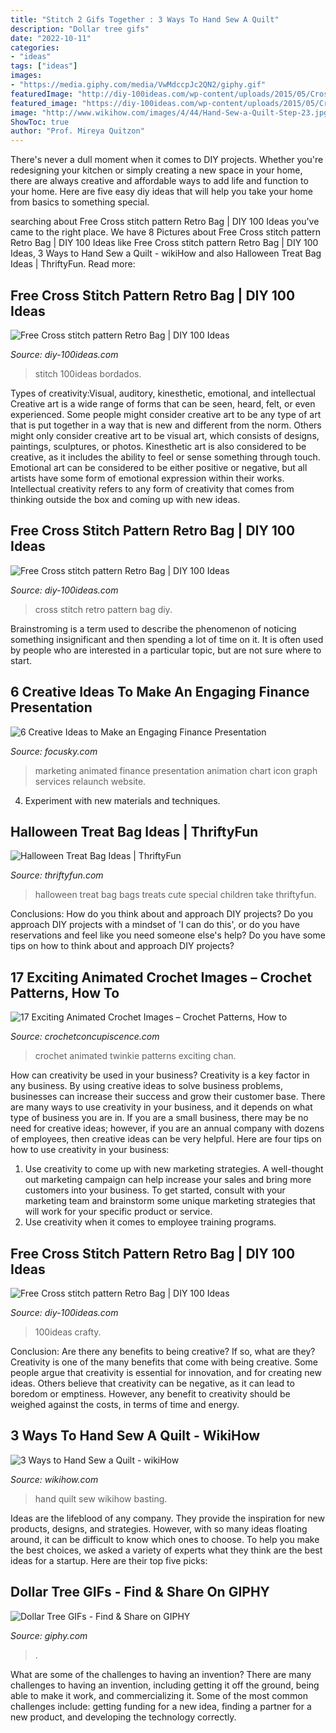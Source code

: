 ```yaml
---
title: "Stitch 2 Gifs Together : 3 Ways To Hand Sew A Quilt"
description: "Dollar tree gifs"
date: "2022-10-11"
categories:
- "ideas"
tags: ["ideas"]
images:
- "https://media.giphy.com/media/VwMdccpJc2QN2/giphy.gif"
featuredImage: "http://diy-100ideas.com/wp-content/uploads/2015/05/Cross-stitch-pattern-Retro-Bag-3.jpg"
featured_image: "https://diy-100ideas.com/wp-content/uploads/2015/05/Cross-stitch-pattern-Retro-Bag-12.jpg"
image: "http://www.wikihow.com/images/4/44/Hand-Sew-a-Quilt-Step-23.jpg"
ShowToc: true
author: "Prof. Mireya Quitzon"
---
```



There's never a dull moment when it comes to DIY projects. Whether you're redesigning your kitchen or simply creating a new space in your home, there are always creative and affordable ways to add life and function to your home. Here are five easy diy ideas that will help you take your home from basics to something special.

	

		
searching about Free Cross stitch pattern Retro Bag | DIY 100 Ideas you've came to the right place. We have 8 Pictures about Free Cross stitch pattern Retro Bag | DIY 100 Ideas like Free Cross stitch pattern Retro Bag | DIY 100 Ideas, 3 Ways to Hand Sew a Quilt - wikiHow and also Halloween Treat Bag Ideas | ThriftyFun. Read more:
		
    
## Free Cross Stitch Pattern Retro Bag | DIY 100 Ideas

<img loading=lazy src="https://diy-100ideas.com/wp-content/uploads/2015/05/Cross-stitch-pattern-Retro-Bag-7.jpg" onerror="this.onerror=null;this.src='https://tse4.mm.bing.net/th?id=OIP.TLN47R6En0NnHJWBPpMfzgHaKe&amp;pid=15.1';" alt="Free Cross stitch pattern Retro Bag | DIY 100 Ideas">

_Source: diy-100ideas.com_

>stitch 100ideas bordados. 

	

Types of creativity:Visual, auditory, kinesthetic, emotional, and intellectual
Creative art is a wide range of forms that can be seen, heard, felt, or even experienced. Some people might consider creative art to be any type of art that is put together in a way that is new and different from the norm. Others might only consider creative art to be visual art, which consists of designs, paintings, sculptures, or photos. Kinesthetic art is also considered to be creative, as it includes the ability to feel or sense something through touch. Emotional art can be considered to be either positive or negative, but all artists have some form of emotional expression within their works. Intellectual creativity refers to any form of creativity that comes from thinking outside the box and coming up with new ideas.

    
## Free Cross Stitch Pattern Retro Bag | DIY 100 Ideas

<img loading=lazy src="http://diy-100ideas.com/wp-content/uploads/2015/05/Cross-stitch-pattern-Retro-Bag-3.jpg" onerror="this.onerror=null;this.src='https://tse1.mm.bing.net/th?id=OIP.oxmwqeQjSGNjaHS0hoSdpAHaKe&amp;pid=15.1';" alt="Free Cross stitch pattern Retro Bag | DIY 100 Ideas">

_Source: diy-100ideas.com_

>cross stitch retro pattern bag diy. 

	

Brainstroming is a term used to describe the phenomenon of noticing something insignificant and then spending a lot of time on it. It is often used by people who are interested in a particular topic, but are not sure where to start.

    
## 6 Creative Ideas To Make An Engaging Finance Presentation

<img loading=lazy src="http://focusky.com/learning-center/wp-content/uploads/2017/05/chart.gif" onerror="this.onerror=null;this.src='https://tse1.mm.bing.net/th?id=OIP.26AT_BWogTdCdL9lhWNaUgHaFj&amp;pid=15.1';" alt="6 Creative Ideas to Make an Engaging Finance Presentation">

_Source: focusky.com_

>marketing animated finance presentation animation chart icon graph services relaunch website. 

	

4. Experiment with new materials and techniques.

    
## Halloween Treat Bag Ideas | ThriftyFun

<img loading=lazy src="https://img.thrfun.com/img/021/534/halloween_treat_bag_ideas_x3.jpg" onerror="this.onerror=null;this.src='https://tse2.mm.bing.net/th?id=OIP.F-_OLZbSgOgMMKu-b2Ba1wHaJ4&amp;pid=15.1';" alt="Halloween Treat Bag Ideas | ThriftyFun">

_Source: thriftyfun.com_

>halloween treat bag bags treats cute special children take thriftyfun. 

	

Conclusions: How do you think about and approach DIY projects?
Do you approach DIY projects with a mindset of 'I can do this', or do you have reservations and feel like you need someone else's help? Do you have some tips on how to think about and approach DIY projects?

    
## 17 Exciting Animated Crochet Images – Crochet Patterns, How To

<img loading=lazy src="https://www.crochetconcupiscence.com/wp-content/uploads/2014/09/BPuppyCatShooting.gif" onerror="this.onerror=null;this.src='https://tse2.mm.bing.net/th?id=OIP.Xw7zx9qnBqAgExPYBTrslwHaFS&amp;pid=15.1';" alt="17 Exciting Animated Crochet Images – Crochet Patterns, How to">

_Source: crochetconcupiscence.com_

>crochet animated twinkie patterns exciting chan. 

	

How can creativity be used in your business?
Creativity is a key factor in any business. By using creative ideas to solve business problems, businesses can increase their success and grow their customer base. There are many ways to use creativity in your business, and it depends on what type of business you are in. If you are a small business, there may be no need for creative ideas; however, if you are an annual company with dozens of employees, then creative ideas can be very helpful. Here are four tips on how to use creativity in your business: 
1) Use creativity to come up with new marketing strategies. A well-thought out marketing campaign can help increase your sales and bring more customers into your business. To get started, consult with your marketing team and brainstorm some unique marketing strategies that will work for your specific product or service. 
2) Use creativity when it comes to employee training programs.

    
## Free Cross Stitch Pattern Retro Bag | DIY 100 Ideas

<img loading=lazy src="https://diy-100ideas.com/wp-content/uploads/2015/05/Cross-stitch-pattern-Retro-Bag-12.jpg" onerror="this.onerror=null;this.src='https://tse4.mm.bing.net/th?id=OIP.3O8VC6pPw-RC4IE9GWQB6wDSEp&amp;pid=15.1';" alt="Free Cross stitch pattern Retro Bag | DIY 100 Ideas">

_Source: diy-100ideas.com_

>100ideas crafty. 

	

Conclusion: Are there any benefits to being creative? If so, what are they?
Creativity is one of the many benefits that come with being creative. Some people argue that creativity is essential for innovation, and for creating new ideas. Others believe that creativity can be negative, as it can lead to boredom or emptiness. However, any benefit to creativity should be weighed against the costs, in terms of time and energy.

    
## 3 Ways To Hand Sew A Quilt - WikiHow

<img loading=lazy src="http://www.wikihow.com/images/4/44/Hand-Sew-a-Quilt-Step-23.jpg" onerror="this.onerror=null;this.src='https://tse4.mm.bing.net/th?id=OIP.nFbCDQy0QRDgO-mR_d2H-wHaFj&amp;pid=15.1';" alt="3 Ways to Hand Sew a Quilt - wikiHow">

_Source: wikihow.com_

>hand quilt sew wikihow basting. 

	

Ideas are the lifeblood of any company. They provide the inspiration for new products, designs, and strategies. However, with so many ideas floating around, it can be difficult to know which ones to choose. To help you make the best choices, we asked a variety of experts what they think are the best ideas for a startup. Here are their top five picks: 

    
## Dollar Tree GIFs - Find &amp; Share On GIPHY

<img loading=lazy src="https://media.giphy.com/media/VwMdccpJc2QN2/giphy.gif" onerror="this.onerror=null;this.src='https://tse3.mm.bing.net/th?id=OIP.cNyr0n8bo5296B1gVpAUVgHaGa&amp;pid=15.1';" alt="Dollar Tree GIFs - Find &amp; Share on GIPHY">

_Source: giphy.com_

>. 

	

What are some of the challenges to having an invention?
There are many challenges to having an invention, including getting it off the ground, being able to make it work, and commercializing it. Some of the most common challenges include: getting funding for a new idea, finding a partner for a new product, and developing the technology correctly.

